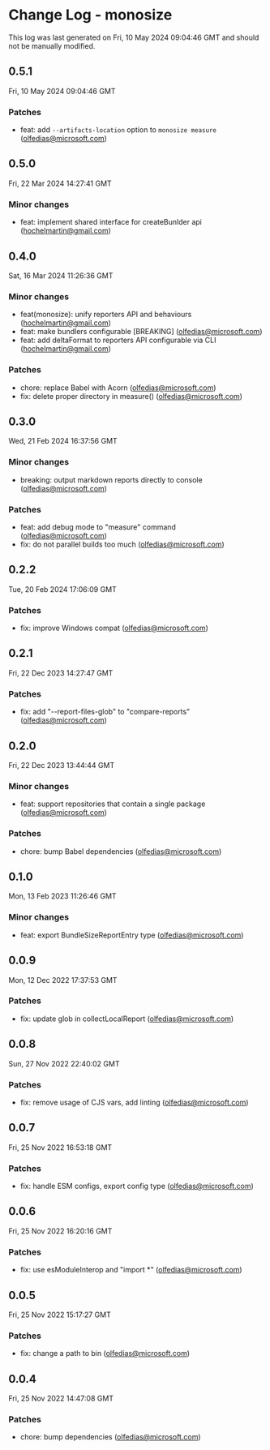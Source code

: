 # Change Log - monosize

This log was last generated on Fri, 10 May 2024 09:04:46 GMT and should not be manually modified.

<!-- Start content -->

## 0.5.1

Fri, 10 May 2024 09:04:46 GMT

### Patches

- feat: add `--artifacts-location` option to `monosize measure` (olfedias@microsoft.com)

## 0.5.0

Fri, 22 Mar 2024 14:27:41 GMT

### Minor changes

- feat: implement shared interface for createBunlder api (hochelmartin@gmail.com)

## 0.4.0

Sat, 16 Mar 2024 11:26:36 GMT

### Minor changes

- feat(monosize): unify reporters API and behaviours (hochelmartin@gmail.com)
- feat: make bundlers configurable [BREAKING] (olfedias@microsoft.com)
- feat: add deltaFormat to reporters API configurable via CLI (hochelmartin@gmail.com)

### Patches

- chore: replace Babel with Acorn (olfedias@microsoft.com)
- fix: delete proper directory in measure() (olfedias@microsoft.com)

## 0.3.0

Wed, 21 Feb 2024 16:37:56 GMT

### Minor changes

- breaking: output markdown reports directly to console (olfedias@microsoft.com)

### Patches

- feat: add debug mode to "measure" command (olfedias@microsoft.com)
- fix: do not parallel builds too much (olfedias@microsoft.com)

## 0.2.2

Tue, 20 Feb 2024 17:06:09 GMT

### Patches

- fix: improve Windows compat (olfedias@microsoft.com)

## 0.2.1

Fri, 22 Dec 2023 14:27:47 GMT

### Patches

- fix: add "--report-files-glob" to "compare-reports" (olfedias@microsoft.com)

## 0.2.0

Fri, 22 Dec 2023 13:44:44 GMT

### Minor changes

- feat: support repositories that contain a single package (olfedias@microsoft.com)

### Patches

- chore: bump Babel dependencies (olfedias@microsoft.com)

## 0.1.0

Mon, 13 Feb 2023 11:26:46 GMT

### Minor changes

- feat: export BundleSizeReportEntry type (olfedias@microsoft.com)

## 0.0.9

Mon, 12 Dec 2022 17:37:53 GMT

### Patches

- fix: update glob in collectLocalReport (olfedias@microsoft.com)

## 0.0.8

Sun, 27 Nov 2022 22:40:02 GMT

### Patches

- fix: remove usage of CJS vars, add linting (olfedias@microsoft.com)

## 0.0.7

Fri, 25 Nov 2022 16:53:18 GMT

### Patches

- fix: handle ESM configs, export config type (olfedias@microsoft.com)

## 0.0.6

Fri, 25 Nov 2022 16:20:16 GMT

### Patches

- fix: use esModuleInterop and "import *" (olfedias@microsoft.com)

## 0.0.5

Fri, 25 Nov 2022 15:17:27 GMT

### Patches

- fix: change a path to bin (olfedias@microsoft.com)

## 0.0.4

Fri, 25 Nov 2022 14:47:08 GMT

### Patches

- chore: bump dependencies (olfedias@microsoft.com)
